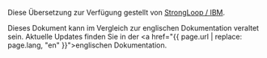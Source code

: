 <p>Diese Übersetzung zur Verfügung gestellt von <a href="http://strongloop.com">StrongLoop / IBM</a>.</p>

Dieses Dokument kann im Vergleich zur englischen Dokumentation veraltet sein. Aktuelle Updates finden Sie in der <a href="{{ page.url | replace: page.lang, "en" }}">englischen Dokumentation</a>.
